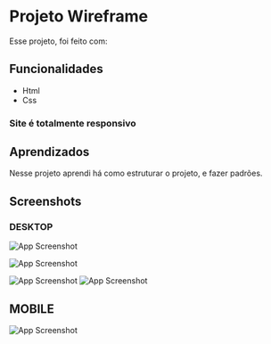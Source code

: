 # Projeto Wireframe

Esse projeto, foi feito com:

## Funcionalidades

- Html
- Css

### Site é totalmente responsivo

## Aprendizados

Nesse projeto aprendi há como estruturar o projeto, e fazer padrões.

## Screenshots

### DESKTOP

![App Screenshot](https://i.ibb.co/T0z9Zfk/01.png?text=App+Screenshot+Here)

![App Screenshot](https://i.ibb.co/VQHYkFz/02.png?text=App+Screenshot+Here)

![App Screenshot](https://i.ibb.co/XC2wZV6/03.png?text=App+Screenshot+Here)
![App Screenshot](https://i.ibb.co/TLGZsL3/04.png?text=App+Screenshot+Here)

## MOBILE

![App Screenshot](https://i.ibb.co/wz5QT8d/06.png?text=App+Screenshot+Here)

